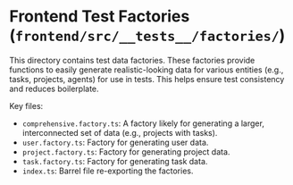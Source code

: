 # Frontend Test Factories (`frontend/src/__tests__/factories/`)

This directory contains test data factories. These factories provide functions to easily generate realistic-looking data for various entities (e.g., tasks, projects, agents) for use in tests. This helps ensure test consistency and reduces boilerplate.

Key files:

*   `comprehensive.factory.ts`: A factory likely for generating a larger, interconnected set of data (e.g., projects with tasks).
*   `user.factory.ts`: Factory for generating user data.
*   `project.factory.ts`: Factory for generating project data.
*   `task.factory.ts`: Factory for generating task data.
*   `index.ts`: Barrel file re-exporting the factories. 